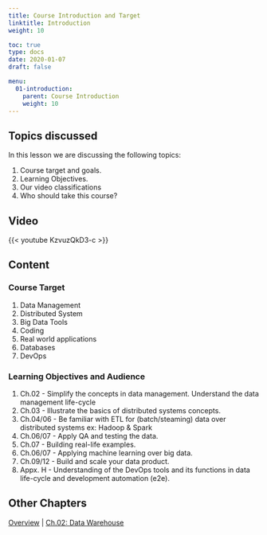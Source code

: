 ```yaml
---
title: Course Introduction and Target
linktitle: Introduction
weight: 10

toc: true
type: docs
date: 2020-01-07
draft: false

menu:
  01-introduction:
    parent: Course Introduction
    weight: 10
---
```



## Topics discussed

In this lesson we are discussing the following topics:

1. Course target and goals.
1. Learning Objectives.
1. Our video classifications
1. Who should take this course?

## Video

{{< youtube KzvuzQkD3-c >}}

## Content

### Course Target

1. Data Management
1. Distributed System
1. Big Data Tools
1. Coding
1. Real world applications
1. Databases
1. DevOps

### Learning Objectives and Audience

1. Ch.02 - Simplify the concepts in data management. Understand the data management life-cycle
1. Ch.03 - Illustrate the basics of distributed systems concepts.
1. Ch.04/06 - Be familiar with ETL for (batch/steaming) data over distributed systems ex: Hadoop & Spark
1. Ch.06/07 - Apply QA and testing the data.
1. Ch.07 - Building real-life examples.
1. Ch.06/07 - Applying machine learning over big data.
1. Ch.09/12 - Build and scale your data product.
1. Appx. H - Understanding of the DevOps tools and its functions in data life-cycle and development automation (e2e).

## Other Chapters

[Overview](../../../../big-data-in-depth/)  | [Ch.02: Data Warehouse](../../02-dwh) 

